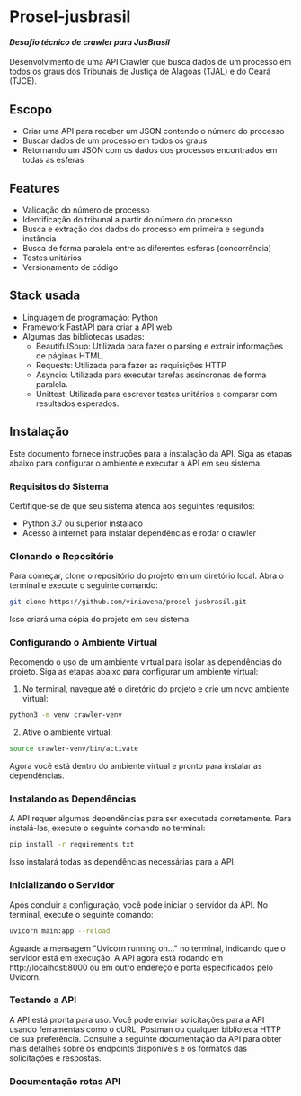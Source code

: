 # Prosel-jusbrasil

#### _Desafio técnico de crawler para JusBrasil_

Desenvolvimento de uma API Crawler que busca dados de um processo em todos os graus dos Tribunais de Justiça de Alagoas (TJAL) e do Ceará (TJCE).

## Escopo

- Criar uma API para receber um JSON contendo o número do processo
- Buscar dados de um processo em todos os graus
- Retornando um JSON com os dados dos processos encontrados em todas as esferas

## Features

- Validação do número de processo
- Identificação do tribunal a partir do número do processo
- Busca e extração dos dados do processo em primeira e segunda instância
- Busca de forma paralela entre as diferentes esferas (concorrência)
- Testes unitários
- Versionamento de código

## Stack usada

- Linguagem de programação: Python
- Framework FastAPI para criar a API web
- Algumas das bibliotecas usadas:
  - BeautifulSoup: Utilizada para fazer o parsing e extrair informações de páginas HTML.
  - Requests: Utilizada para fazer as requisições HTTP
  - Asyncio: Utilizada para executar tarefas assíncronas de forma paralela.
  - Unittest: Utilizada para escrever testes unitários e comparar com resultados esperados.

## Instalação

Este documento fornece instruções para a instalação da API. Siga as etapas abaixo para configurar o ambiente e executar a API em seu sistema.

### Requisitos do Sistema

Certifique-se de que seu sistema atenda aos seguintes requisitos:

- Python 3.7 ou superior instalado
- Acesso à internet para instalar dependências e rodar o crawler

### Clonando o Repositório

Para começar, clone o repositório do projeto em um diretório local. Abra o terminal e execute o seguinte comando:

```bash
git clone https://github.com/viniavena/prosel-jusbrasil.git
```

Isso criará uma cópia do projeto em seu sistema.

### Configurando o Ambiente Virtual

Recomendo o uso de um ambiente virtual para isolar as dependências do projeto. Siga as etapas abaixo para configurar um ambiente virtual:

1. No terminal, navegue até o diretório do projeto e crie um novo ambiente virtual:

```bash
python3 -m venv crawler-venv
```

2. Ative o ambiente virtual:

```bash
source crawler-venv/bin/activate
```

Agora você está dentro do ambiente virtual e pronto para instalar as dependências.

### Instalando as Dependências

A API requer algumas dependências para ser executada corretamente. Para instalá-las, execute o seguinte comando no terminal:

```bash
pip install -r requirements.txt
```

Isso instalará todas as dependências necessárias para a API.

### Inicializando o Servidor

Após concluir a configuração, você pode iniciar o servidor da API. No terminal, execute o seguinte comando:

```bash
uvicorn main:app --reload
```

Aguarde a mensagem "Uvicorn running on..." no terminal, indicando que o servidor está em execução.
A API agora está rodando em http://localhost:8000 ou em outro endereço e porta especificados pelo Uvicorn.

### Testando a API

A API está pronta para uso. Você pode enviar solicitações para a API usando ferramentas como o cURL, Postman ou qualquer biblioteca HTTP de sua preferência.
Consulte a seguinte documentação da API para obter mais detalhes sobre os endpoints disponíveis e os formatos das solicitações e respostas.

### Documentação rotas API
